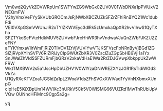 Vm0wd2QyVkZOVWRpUm1SWFYwZG9WbGx0ZUV0V01WbDNXa1pPVlUxV2NEQmFW
V2hyVmxVeFYySkVUbGROCmJsRjNWbXBCZUZkSFZrZFhiRnBYQ21Wc1dubFdi
VEI0VXpGSmVWUnJiR2xTYlZKWVEyc3dlRk5zUmxkaQpXR2hvVlhwS1QyTXha
SFZTYkdScFVteHdkMUV5ZUVwbFJrcHhWR3hvVndwaVJuQnZWbFJKZUZZeFNY
aFYKYmxaVllrWmFjRlZ0TlVOV1ZrVjVUVlYwVTJKSFVscFpNRnByVjBGd1ZG
SlZjRVpXYlhSVFV6RlZlRlJyClpGWUtZbXR3V0ZsclZuZGpSbHB6VjI1a1Yx
SnJWalZhVldSSFZURmFjbGRzV2xkaVdHaE1Wa2RrZDJGVwpXbkppUkZwWFRW
WktTMXBWV2s5a1JscHpDbUZHV1V0WlYzaDNWREZXYzJGR1RsTldiWGd3VkZa
U1QyRXcKTVZoa1JGSldZa1pLZWxaV1dsZFhSVGxXWlVad1YyVnNXbmxXUnpG
clpHeE5lQXBpUm14WVlXc3hURkV5Ck5VOWlSMG96VUZRd1MwTnRUblJpVVQw
OUNncHFiMnc9Cgp5a2g=

ytj
